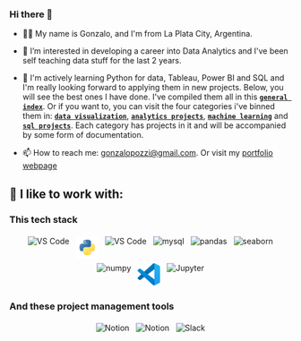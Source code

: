 ### Hi there 👋

- 👨‍💻 My name is Gonzalo, and I'm from La Plata City, Argentina.

- 👀 I’m interested in developing a career into Data Analytics and I've been self teaching data stuff for the last 2 years.

- 🌱 I'm actively learning Python for data, Tableau, Power BI and SQL and I'm really looking forward to applying them in new projects. Below, you will see the best ones I have done. I've compiled them all in this **[`general index`](https://github.com/gpozzi/index_general/blob/main/README.md)**. Or if you want to, you can visit the four categories i've binned them in: **[`data visualization`](https://github.com/gpozzi/data-visualization)**, **[`analytics projects`](https://github.com/gpozzi/python-analytics-projects)**, **[`machine learning`](https://github.com/gpozzi/machine-learning)** and **[`sql projects`](https://github.com/gpozzi/sql-projects)**. Each category has projects in it and will be accompanied by some form of documentation.

- 📫 How to reach me: gonzalopozzi@gmail.com. Or visit my [portfolio webpage](https://gonzalopozzi.com.ar/)

## 🧰 I like to work with:

### This tech stack

<p align="center">
<img src="https://cdn.worldvectorlogo.com/logos/tableau-software.svg" alt="VS Code" height="40" style="vertical-align:top; margin:4px"> <img src="https://raw.githubusercontent.com/github/explore/80688e429a7d4ef2fca1e82350fe8e3517d3494d/topics/python/python.png" alt="Python" height="40" style="vertical-align:top; margin:4px"> <img src="https://lh3.ggpht.com/e3oZddUHSC6EcnxC80rl_6HbY94sM63dn6KrEXJ-C4GIUN-t1XM0uYA_WUwyhbIHmVMH=w300" alt="VS Code" height="40" style="vertical-align:top; margin:4px"> <img src="https://cursosdedesarrollo.com/wp-content/uploads/2019/08/Mysql-dolphin-square.svg.png" alt="mysql" height="40" style="vertical-align:top; margin:4px"> <img src="https://upload.wikimedia.org/wikipedia/commons/thumb/2/22/Pandas_mark.svg/1200px-Pandas_mark.svg.png" alt="pandas" height="40" style="vertical-align:top; margin:4px"> <img src="https://seaborn.pydata.org/_images/logo-tall-lightbg.svg" alt="seaborn" height="40" style="vertical-align:top; margin:4px"> <img src="https://user-images.githubusercontent.com/67586773/105040771-43887300-5a88-11eb-9f01-bee100b9ef22.png" alt="numpy" height="40" style="vertical-align:top; margin:4px"> <img src="https://raw.githubusercontent.com/github/explore/80688e429a7d4ef2fca1e82350fe8e3517d3494d/topics/visual-studio-code/visual-studio-code.png" alt="VSCode" height="40" style="vertical-align:top; margin:4px"> <img src="https://upload.wikimedia.org/wikipedia/commons/thumb/3/38/Jupyter_logo.svg/518px-Jupyter_logo.svg.png" alt="Jupyter" height="40" style="vertical-align:top; margin:4px">
</p> 

### And these project management tools

<p align="center">
<img src="https://cdn.worldvectorlogo.com/logos/notion-2.svg" alt="Notion" height="40" style="vertical-align:top; margin:4px"> <img src="https://img.icons8.com/color/452/trello.png" alt="Notion" height="40" style="vertical-align:top; margin:4px"> <img src="https://image.flaticon.com/icons/png/512/2111/2111615.png" alt="Slack" height="40" style="vertical-align:top; margin:4px">
</p>

